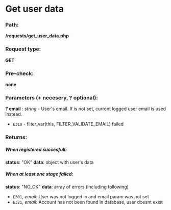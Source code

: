 # Get user data


### Path:
**/requests/get\_user\_data.php**


### Request type:
**GET**


### Pre-check:

**none**


### Parameters (+ necesery, ? optional):

**? email** : *string* - User's email. If is not set, current logged user email is used instead.
* `E310` - filter_var(this, FILTER_VALIDATE_EMAIL) failed


### Returns:

##### When registered succesfull:
**status**: "OK"
**data**: object with user's data

##### When at least one stage failed:
**status**: "NO_OK" 
**data**: array of errors (including following)
* `E301`, *email*: User was not logged in and email param was not set
* `E321`, *email*: Account has not been found in database, user doesnt exist